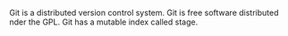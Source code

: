 Git is a distributed version control system.
Git is free software distributed nder the GPL.
Git has a mutable index called stage.
